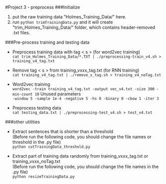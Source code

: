 #Project 3 - preprocess
###Initialize
1. put the raw training data "Holmes_Training_Data/" here.
2. run ```python trimTrainingData.py``` and it will create "trim_Holmes_Training_Data/" folder, which contains header-removed .txt files.

###Pre-process training and testing data
* Preprocess training data with tag < s > (for word2vec training) <br/>
```cat trim_Holmes_Training_Data/*.TXT | ./preprocessing-train_v4.sh > training_v4_tag.txt```

* Remove tag < s > from training_vxxx_tag.txt (for RNN training) <br/>
```cat training_v4_tag.txt | ./remove_s_tag.sh > training_v4_noTag.txt```

* Word2vec training <br/>
```word2vec -train training_v4_tag.txt -output vec_v4.txt -size 300 -min-count 10```
Unused parameters <br/>
```-window 5 -sample 1e-4 -negative 5 -hs 0 -binary 0 -cbow 1 -iter 3```

* Preprocess testing data <br/>
```cat testing_data.txt | ./preprocessing-test_v4.sh > test_v4.txt```

###other utilities
* Extract sentences that is shorter than a threshold <br/>
(Before run the following code, you should change the file names or threshold in the .py file)<br/>
```python cutTrainingData_threshold.py```

* Extract part of training data randomly from training_vxxx_tag.txt or training_vxxx_noTag.txt<br/>
(Before run the following code, you should change the file names in the .py file)<br/>
```python resizeTrainingData.py```


